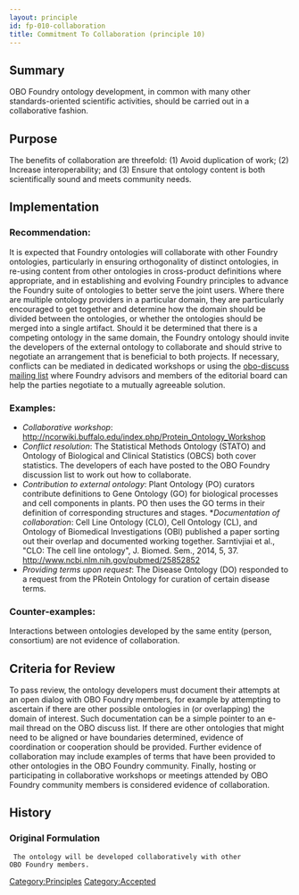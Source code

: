```yaml
---
layout: principle
id: fp-010-collaboration
title: Commitment To Collaboration (principle 10)
---
```


## Summary

OBO Foundry ontology development, in common with many other standards-oriented scientific
activities, should be carried out in a collaborative fashion.

## Purpose
The benefits of collaboration are threefold: (1) Avoid duplication of work; (2) Increase interoperability; and (3) Ensure that ontology content is both scientifically sound and meets community needs.

## Implementation
### Recommendation:
It is expected that Foundry ontologies will collaborate with other Foundry ontologies, particularly in ensuring orthogonality of distinct ontologies, in re-using content from other ontologies in cross-product definitions where appropriate, and in establishing and evolving Foundry principles to advance the Foundry suite of ontologies to better serve the joint users. Where there are multiple ontology providers in a particular domain, they are particularly encouraged to get together and determine how the domain should be divided between the ontologies, or whether the ontologies should be merged into a single artifact. Should it be determined that there is a competing ontology in the same domain, the Foundry ontology should invite the developers of the external ontology to collaborate and should strive to negotiate an arrangement that is beneficial to both projects. If necessary, conflicts can be mediated in dedicated workshops or using the [obo-discuss mailing list](https://groups.google.com/forum/#!forum/obo-discuss) where Foundry advisors and members of the editorial board can help the parties negotiate to a mutually agreeable solution. 

### Examples:
* _Collaborative workshop_: http://ncorwiki.buffalo.edu/index.php/Protein_Ontology_Workshop 
* _Conflict resolution_: The Statistical Methods Ontology (STATO) and Ontology of Biological and Clinical Statistics (OBCS) both cover statistics. The developers of each have posted to the OBO Foundry discussion list to work out how to collaborate.
* _Contribution to external ontology_: Plant Ontology (PO) curators contribute definitions to Gene Ontology (GO) for biological processes and cell components in plants. PO then uses the GO terms in their definition of corresponding structures and stages.
*_Documentation of collaboration_: Cell Line Ontology (CLO), Cell Ontology (CL), and Ontology of Biomedical Investigations (OBI) published a paper sorting out their overlap and documented working together. Sarntivjiai et al., "CLO: The cell line ontology", J. Biomed. Sem., 2014, 5, 37. http://www.ncbi.nlm.nih.gov/pubmed/25852852
* _Providing terms upon request_: The Disease Ontology (DO) responded to a request from the PRotein Ontology for curation of certain disease terms.

### Counter-examples: 
Interactions between ontologies developed by the same entity (person, consortium) are not evidence of collaboration.

## Criteria for Review
To pass review, the ontology developers must document their attempts at an open dialog with OBO Foundry members, for example by attempting to ascertain if there are other possible ontologies in (or overlapping) the domain of interest. Such documentation can be a simple pointer to an e-mail thread on the OBO discuss list. If there are other ontologies that might need to be aligned or have boundaries determined, evidence of coordination or cooperation should be provided. Further evidence of collaboration may include examples of terms that have been provided to other ontologies in the OBO Foundry community. Finally, hosting or participating in collaborative workshops or meetings attended by OBO Foundry community members is considered evidence of collaboration.


## History

### Original Formulation

```
 The ontology will be developed collaboratively with other
OBO Foundry members. 
```


<Category:Principles> <Category:Accepted>
